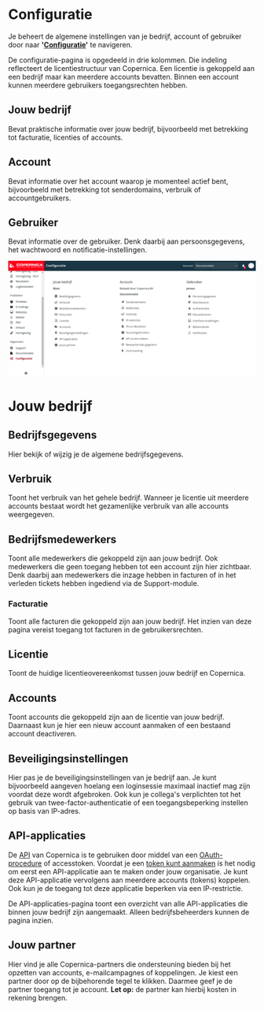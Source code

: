 # Configuratie
Je beheert de algemene instellingen van je bedrijf, account of gebruiker door naar __'[Configuratie](https://ms.copernica.com/#/admin)'__ te navigeren.

De configuratie-pagina is opgedeeld in drie kolommen. Die indeling reflecteert de licentiestructuur van Copernica. 
Een licentie is gekoppeld aan een bedrijf maar kan meerdere accounts bevatten. Binnen een account kunnen meerdere gebruikers toegangsrechten hebben.

## Jouw bedrijf
Bevat praktische informatie over jouw bedrijf, bijvoorbeeld met betrekking tot facturatie, licenties of accounts.

## Account 
Bevat informatie over het account waarop je momenteel actief bent, bijvoorbeeld met betrekking tot senderdomains, verbruik of accountgebruikers.

## Gebruiker
Bevat informatie over de gebruiker. Denk daarbij aan persoonsgegevens, het wachtwoord en notificatie-instellingen.

![Copernica-configuratie](../images/nl/copernicaconfiguratie.png)

# Jouw bedrijf 
## Bedrijfsgegevens
Hier bekijk of wijzig je de algemene bedrijfsgegevens.

## Verbruik
Toont het verbruik van het gehele bedrijf. Wanneer je licentie uit meerdere accounts bestaat wordt het gezamenlijke verbruik van alle accounts weergegeven.

## Bedrijfsmedewerkers
Toont alle medewerkers die gekoppeld zijn aan jouw bedrijf. Ook medewerkers die geen toegang hebben tot een account zijn hier zichtbaar. 
Denk daarbij aan medewerkers die inzage hebben in facturen of in het verleden tickets hebben ingediend via de Support-module.

### Facturatie
Toont alle facturen die gekoppeld zijn aan jouw bedrijf. Het inzien van deze pagina vereist toegang tot facturen in de gebruikersrechten.

## Licentie
Toont de huidige licentieovereenkomst tussen jouw bedrijf en Copernica. 

## Accounts
Toont accounts die gekoppeld zijn aan de licentie van jouw bedrijf. Daarnaast kun je hier een nieuw account aanmaken of een bestaand account deactiveren.

## Beveiligingsinstellingen
Hier pas je de beveiligingsinstellingen van je bedrijf aan. 
Je kunt bijvoorbeeld aangeven hoelang een loginsessie maximaal inactief mag zijn voordat deze wordt afgebroken. 
Ook kun je collega's verplichten tot het gebruik van twee-factor-authenticatie of een toegangsbeperking instellen op basis van IP-adres.

## API-applicaties
De [API](./apis) van Copernica is te gebruiken door middel van een [OAuth-procedure](./rest-oauth) of accesstoken. 
Voordat je een [token kunt aanmaken](https://ms.copernica.com/#/admin/account/access-tokens) is het nodig om eerst een API-applicatie aan te maken onder jouw organisatie. 
Je kunt deze API-applicatie vervolgens aan meerdere accounts (tokens) koppelen. Ook kun je de toegang tot deze applicatie beperken via een IP-restrictie.

De API-applicaties-pagina toont een overzicht van alle API-applicaties die binnen jouw bedrijf zijn aangemaakt. Alleen bedrijfsbeheerders kunnen de pagina inzien.

## Jouw partner
Hier vind je alle Copernica-partners die ondersteuning bieden bij het opzetten van accounts, e-mailcampagnes of koppelingen. 
Je kiest een partner door op de bijbehorende tegel te klikken. Daarmee geef je de partner toegang tot je account. 
__Let op:__ de partner kan hierbij kosten in rekening brengen.
